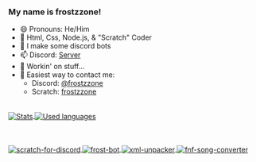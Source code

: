 ### My name is frostzzone!
  - 😄 Pronouns: He/Him
  - 💾 Html, Css, Node.js, & "Scratch" Coder
  - 🤖 I make some discord bots
  - 📫 Discord: [Server](https://discord.gg/b8eTCEZjDT)
  - 🔭 Workin' on stuff...
  - 💬 Easiest way to contact me: 
    - Discord: [@frostzzone](https://discord.com/users/712342308565024818)
    - Scratch: [frostzzone](https://scratch.mit.edu/users/frostzzone/)


  <br>
<a href="https://github.com/frostzzone">
  <img align="center" src="https://github-readme-stats.vercel.app/api?username=frostzzone&show_icons=true&include_all_commits=true&show_icons=true&title_color=fff&icon_color=79ff97&text_color=9f9f9f&bg_color=151515" alt="Stats" />
</a>
<a href="https://github.com/frostzzone?tab=repositories">
  <img align="center" src="https://github-readme-stats.vercel.app/api/top-langs/?username=frostzzone&show_icons=true&title_color=fff&icon_color=79ff97&text_color=9f9f9f&bg_color=151515" alt="Used languages"/>
</a>

<br><br>
<a href="https://github.com/frostzzone/scratch-for-discord">
  <img align="center" src="https://github-readme-stats.vercel.app/api/pin?username=frostzzone&repo=scratch-for-discord&theme=dark&show_owner=true" alt="scratch-for-discord"/>
</a>
<a href="https://github.com/frostzzone/frost-bot">
  <img align="center" src="https://github-readme-stats.vercel.app/api/pin?username=frostzzone&repo=frost-bot&theme=dark&show_owner=true" alt="frost-bot"/>
</a>
<a href="https://github.com/frostzzone/xml-unpacker">
  <img align="center" src="https://github-readme-stats.vercel.app/api/pin?username=frostzzone&repo=xml-unpacker&theme=dark&show_owner=true" alt="xml-unpacker"/>
</a>
  <a href="https://github.com/frostzzone/fnf-song-converter/tree/frostzzone-tweaks">
  <img align="center" src="https://github-readme-stats.vercel.app/api/pin?username=frostzzone&repo=fnf-song-converter&theme=dark&show_owner=true" alt="fnf-song-converter"/>
</a>


<!--
Other info if I wanna add it

- 🌱 I’m currently learning ...
- 👯 I’m looking to collaborate on ...
- 🤔 I’m looking for help with ...
- 💬 Ask me about ...
- ⚡ Fun fact: ...
-->
